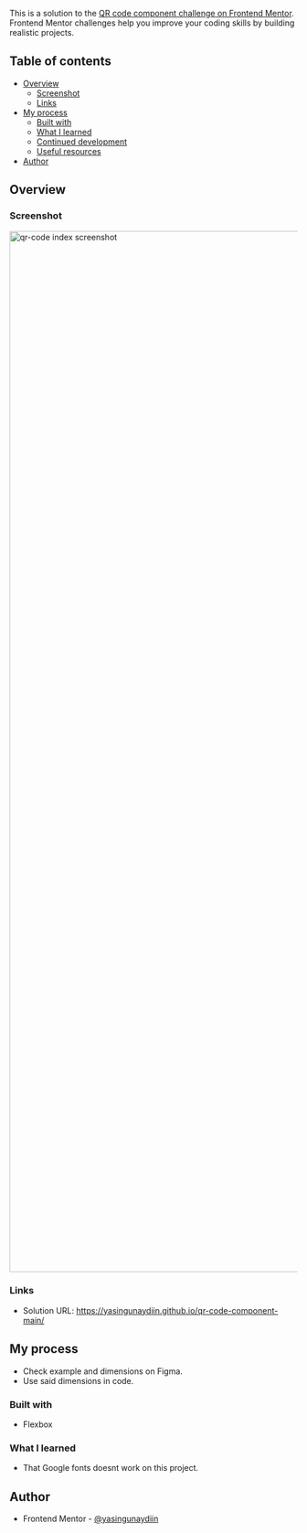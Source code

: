 This is a solution to the [QR code component challenge on Frontend Mentor](https://www.frontendmentor.io/challenges/qr-code-component-iux_sIO_H). Frontend Mentor challenges help you improve your coding skills by building realistic projects. 

## Table of contents

- [Overview](#overview)
  - [Screenshot](#screenshot)
  - [Links](#links)
- [My process](#my-process)
  - [Built with](#built-with)
  - [What I learned](#what-i-learned)
  - [Continued development](#continued-development)
  - [Useful resources](#useful-resources)
- [Author](#author)

## Overview

### Screenshot

<img width="1822" alt="qr-code index screenshot" src="https://github.com/yasingunaydiin/qr-code-component-main/assets/81875281/81eb8bed-9387-4291-9c0f-d0e5b77308ee">

### Links

- Solution URL: https://yasingunaydiin.github.io/qr-code-component-main/

## My process
- Check example and dimensions on Figma.
- Use said dimensions in code.

### Built with
- Flexbox

### What I learned
- That Google fonts doesnt work on this project.

## Author

- Frontend Mentor - [@yasingunaydiin](https://www.frontendmentor.io/profile/yasingunaydiin)
